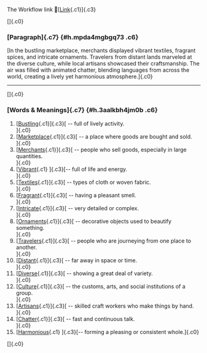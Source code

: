 The Workflow link
👏[[Link](https://www.google.com/url?q=http://www.google.com&sa=D&source=editors&ust=1755942317208275&usg=AOvVaw1lSwyLl4IQBBkoyEk4YC4r){.c1}]{.c3}

[]{.c0}

### [Paragraph]{.c7} {#h.mpda4mgbgq73 .c6}

[In the bustling marketplace, merchants displayed vibrant textiles,
fragrant spices, and intricate ornaments. Travelers from distant lands
marveled at the diverse culture, while local artisans showcased their
craftsmanship. The air was filled with animated chatter, blending
languages from across the world, creating a lively yet harmonious
atmosphere.]{.c0}

------------------------------------------------------------------------

[]{.c0}

### [Words & Meanings]{.c7} {#h.3aalkbh4jm0b .c6}

1.  [[Bustling](https://www.google.com/url?q=http://www.google.com&sa=D&source=editors&ust=1755942317209279&usg=AOvVaw1IoebNrcobkX5UHI2SzlKz){.c1}]{.c3}[ --
    full of lively activity.\
    ]{.c0}
2.  [[Marketplace](https://www.google.com/url?q=http://www.google.com&sa=D&source=editors&ust=1755942317209613&usg=AOvVaw0hoYbIWlfVDl-JwwfoHr_K){.c1}]{.c3}[ --
    a place where goods are bought and sold.\
    ]{.c0}
3.  [[Merchants](https://www.google.com/url?q=http://www.google.com&sa=D&source=editors&ust=1755942317209873&usg=AOvVaw0Xa1fJF7yujylKTFpiOWPs){.c1}]{.c3}[ --
    people who sell goods, especially in large quantities.\
    ]{.c0}
4.  [[Vibrant](https://www.google.com/url?q=http://www.google.com&sa=D&source=editors&ust=1755942317210395&usg=AOvVaw1wevj7163ZMc6T5ZEWBLti){.c1}
    ]{.c3}[-- full of life and energy.\
    ]{.c0}
5.  [[Textiles](https://www.google.com/url?q=http://www.google.com&sa=D&source=editors&ust=1755942317210562&usg=AOvVaw3WwtbEZemrQDBFKJJi2iB0){.c1}]{.c3}[ --
    types of cloth or woven fabric.\
    ]{.c0}
6.  [[Fragrant](https://www.google.com/url?q=http://www.google.com&sa=D&source=editors&ust=1755942317210696&usg=AOvVaw0LQUf9WHxR-uMQTRWZOvOL){.c1}]{.c3}[ --
    having a pleasant smell.\
    ]{.c0}
7.  [[Intricate](https://www.google.com/url?q=http://www.google.com&sa=D&source=editors&ust=1755942317210815&usg=AOvVaw0mtT7GxMSYddMrOuasXTqu){.c1}]{.c3}[ --
    very detailed or complex.\
    ]{.c0}
8.  [[Ornaments](https://www.google.com/url?q=http://www.google.com&sa=D&source=editors&ust=1755942317210983&usg=AOvVaw2YIndGixEjQuQ2Pk0aF4mm){.c1}]{.c3}[ --
    decorative objects used to beautify something.\
    ]{.c0}
9.  [[Travelers](https://www.google.com/url?q=http://www.google.com&sa=D&source=editors&ust=1755942317211221&usg=AOvVaw1aE9_eCEPigAnKOua_BRcM){.c1}]{.c3}[ --
    people who are journeying from one place to another.\
    ]{.c0}
10. [[Distant](https://www.google.com/url?q=http://www.google.com&sa=D&source=editors&ust=1755942317211467&usg=AOvVaw1cBVUubVoUpa4dyaXKa7Rs){.c1}]{.c3}[ --
    far away in space or time.\
    ]{.c0}
11. [[Diverse](https://www.google.com/url?q=http://www.google.com&sa=D&source=editors&ust=1755942317211593&usg=AOvVaw1vA1dD-JmhPftMUe7skLq2){.c1}]{.c3}[ --
    showing a great deal of variety.\
    ]{.c0}
12. [[Culture](https://www.google.com/url?q=http://www.google.com&sa=D&source=editors&ust=1755942317211718&usg=AOvVaw2EfavW6l-vPYHoEmS6lbcR){.c1}]{.c3}[ --
    the customs, arts, and social institutions of a group.\
    ]{.c0}
13. [[Artisans](https://www.google.com/url?q=http://www.google.com&sa=D&source=editors&ust=1755942317211890&usg=AOvVaw2tk-yUcHIRbpU4SaPypOZd){.c1}]{.c3}[ --
    skilled craft workers who make things by hand.\
    ]{.c0}
14. [[Chatter](https://www.google.com/url?q=http://www.google.com&sa=D&source=editors&ust=1755942317212027&usg=AOvVaw1gVcDhGBdUG2rLC0JX36jw){.c1}]{.c3}[ --
    fast and continuous talk.\
    ]{.c0}
15. [[Harmonious](https://www.google.com/url?q=http://www.google.com&sa=D&source=editors&ust=1755942317212253&usg=AOvVaw1ZV8Cr-i1kiGm5s7J8V-9n){.c1}
    ]{.c3}[-- forming a pleasing or consistent whole.]{.c0}

[]{.c0}
